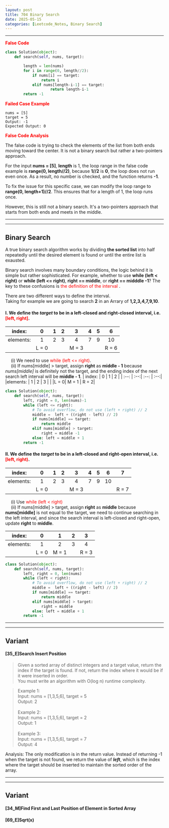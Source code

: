```yaml
---
layout: post
title: 704 Binary Search
date: 2025-05-15
categories: [Leetcode_Notes, Binary Search]
---
```


***
**<font color = red> False Code</font>**

```python
class Solution(object):
    def search(self, nums, target):

        length = len(nums)
        for i in range(0, length//2):
            if nums[i] == target:
                return i
            elif nums[length-i-1] == target:
                    return length-i-1
        return -1            
```

**<font color = red> Failed Case Example </font>**

```
nums = [5]
target = 5
Output: -1
Expected Output: 0
```


**<font color = red> False Code Analysis </font>**

The false code is trying to check the elements of the list from both ends moving toward the center. It is not a binary search but rather a two-pointers approach.  

For the input **nums = [5]**, **length** is 1, the loop range in the false code example is **range(0, length//2)**, because **1//2** is **0**, the loop does not run even once. As a result, no number is checked, and the function returns **-1**.

To fix the issue for this specific case, we can modify the loop range to **range(0, length+1)//2**. This ensures that for a length of 1, the loop runs once.

However, this is still not a binary search. It's a two-pointers approach that starts from both ends and meets in the middle. 


***
***
## Binary Search
 A true binary search algorithm works by dividing **the sorted list** into half repeatedly until the desired element is found or until the entire list is exausted. 

Binary search involves many boundary conditions, the logic behind it is simple but rather sophisticated. For example, whether to use **while (left < right)** or **while (left <= right)**, **right == middle**, or **right == midddle -1**? The key to these confusions is <font color = red> the definition of the interval </font>.

There are two different ways to define the interval.
<br> Taking for example we are going to search **2** in an Arrary of  **1,2,3,4,7,9,10**.

#### I. We define the *target* to be in a left-closed and right-closed interval, i.e. <font color = red> [left, right]</font>.
   
|index:    | 0   | 1   | 2   | 3   | 4   | 5   |  6  | 
|  :--:    | :--:| :--:| :--:| :--:| :--:| :--:| :--:| 
|elements: | 1   | 2   | 3   | 4   | 7   |  9  |  10 |
|          |L = 0|      |     | M = 3    |     |     | R = 6|

&ensp;&ensp; (i) We need to use <font color = red> while (left <= right)</font>. <br>&ensp;&ensp; (ii) If nums[middle] > target, assign **right** as **middle - 1** because *nums[middle]* is definitely not the target, and the ending index of the next search left interval will be **middle - 1**.
| index:    | 0   | 1   | 2   |
|  :--:     | :--:| :--: | :--:|
|elements:  | 1   | 2    | 3   |
|           |L = 0| M = 1 | R = 2|

```python
class Solution(object):
    def search(self, nums, target):
        left, right = 0, len(nums)-1
        while (left <= right):
            # To avoid overflow, do not use (left + right) // 2
            middle =  left + ((right - left) // 2)   
            if nums[middle] == target:
                return middle
            elif nums[middle] > target:
                right = middle -1
            else: left = middle + 1
        return -1
```
#### II. We define the *target* to be in a left-closed and right-open interval, i.e. <font color = red> [left, right)</font>.

|index:    | 0   | 1   | 2   | 3   | 4   | 5   |  6  |  7  |
|  :--:    | :--:| :--:| :--:| :--:| :--:| :--:| :--:| :--:|
|elements: | 1   | 2   | 3   | 4   | 7   |  9  |  10 |     |
|          |L = 0|      |    | M = 3|    |     |      | R = 7|

&ensp;&ensp; (i) Use <font color = red> while (left < right)</font> <br> &ensp;&ensp; (ii) If nums[middle] > target, assign **right** as **middle** because **nums[middle]** is not equal to the target, we need to continue searching in the left interval, and since the search interval is left-closed and right-open, update **right** to **middle**.

| index:    | 0   | 1   | 2   | 3    |
|  :--:     | :--:| :--: | :--:| :--:|
|elements:  | 1   | 2    | 3   |  4  |
|           |L = 0| M = 1|     | R = 3

```python
class Solution(object):
    def search(self, nums, target):
        left, right = 0, len(nums)
        while (left < right): 
            # To avoid overflow, do not use (left + right) // 2
            middle =  left + ((right - left) // 2)
            if nums[middle] == target:
                return middle
            elif nums[middle] > target:
                right = middle 
            else: left = middle + 1
        return -1
```

***
***
## Variant
#### [35_E]Search Insert Position

>Given a sorted array of distinct integers and a target value, return the index if the target is found. If not, return the index where it would be if it were inserted in order.
<br> You must write an algorithm with O(log n) runtime complexity.

>Example 1: <br> Input: nums = [1,3,5,6], target = 5 <br> Output: 2
<br><br> Example 2: <br> Input: nums = [1,3,5,6], target = 2 <br> Output: 1
<br><br> Example 3: <br> Input: nums = [1,3,5,6], target = 7 <br>Output: 4

Analysis: The only modification is in the return value. Instead of returning -1 when the target is not found, we return the value of ***left***, which is the index where the target should be inserted to maintain the sorted order of the array. 

***
***
## Variant
#### [34_M]Find First and Last Position of Element in Sorted Array
#### [69_E]Sqrt(x)

